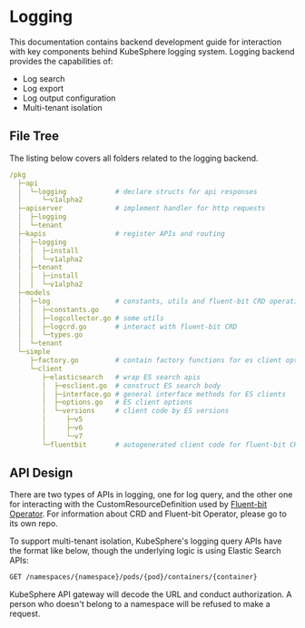 # Logging

This documentation contains backend development guide for interaction with key components behind KubeSphere logging system. Logging backend provides the capabilities of:

- Log search
- Log export
- Log output configuration
- Multi-tenant isolation

## File Tree

The listing below covers all folders related to the logging backend.

```yaml
/pkg
  ├─api
  │  └─logging            # declare structs for api responses
  │     └─v1alpha2
  ├─apiserver             # implement handler for http requests
  │  ├─logging
  │  └─tenant
  ├─kapis                 # register APIs and routing
  │  ├─logging
  │  │  ├─install
  │  │  └─v1alpha2
  │  ├─tenant
  │  │  ├─install
  │  │  └─v1alpha2
  ├─models
  │  ├─log                # constants, utils and fluent-bit CRD operation
  │  │  ├─constants.go
  │  │  ├─logcollector.go # some utils
  │  │  ├─logcrd.go       # interact with fluent-bit CRD
  │  │  └─types.go
  │  └─tenant
  └─simple
     ├─factory.go         # contain factory functions for es client options
     └─client
        ├─elasticsearch   # wrap ES search apis
        │  ├─esclient.go  # construct ES search body
        │  ├─interface.go # general interface methods for ES clients
        │  ├─options.go   # ES client options
        │  └─versions     # client code by ES versions
        │     ├─v5
        │     ├─v6
        │     └─v7
        └─fluentbit       # autogenerated client code for fluent-bit CRD
```

## API Design

There are two types of APIs in logging, one for log query, and the other one for interacting with the CustomResourceDefinition used by [Fluent-bit Operator](https://github.com/kubesphere/fluentbit-operator). For information about CRD and Fluent-bit Operator, please go to its own repo.

To support multi-tenant isolation, KubeSphere's logging query APIs have the format like below, though the underlying logic is using Elastic Search APIs:
  
```bash
GET /namespaces/{namespace}/pods/{pod}/containers/{container}
```

KubeSphere API gateway will decode the URL and conduct authorization. A person who doesn't belong to a namespace will be refused to make a request.
